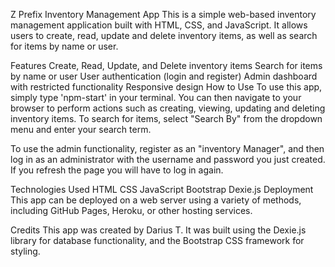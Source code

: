 Z Prefix Inventory Management App
This is a simple web-based inventory management application built with HTML, CSS, and JavaScript. It allows users to create, read, update and delete inventory items, as well as search for items by name or user.

Features
Create, Read, Update, and Delete inventory items
Search for items by name or user
User authentication (login and register)
Admin dashboard with restricted functionality
Responsive design
How to Use
To use this app, simply type 'npm-start' in your terminal. You can then navigate to your browser to perform actions such as creating, viewing, updating and deleting inventory items. To search for items, select "Search By" from the dropdown menu and enter your search term.

To use the admin functionality, register as an "inventory Manager", and then log in as an administrator with the username and password you just created.
If you refresh the page you will have to log in again.

Technologies Used
HTML
CSS
JavaScript
Bootstrap
Dexie.js
Deployment
This app can be deployed on a web server using a variety of methods, including GitHub Pages, Heroku, or other hosting services.

Credits
This app was created by Darius T. It was built using the Dexie.js library for database functionality, and the Bootstrap CSS framework for styling.